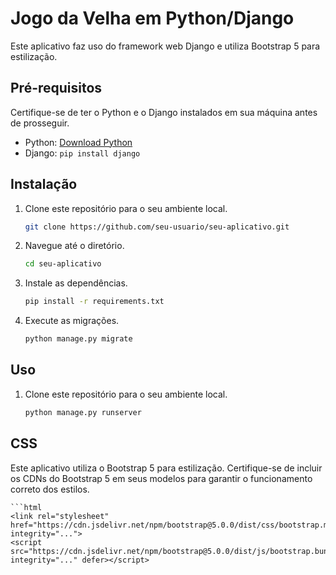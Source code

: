# Jogo da Velha em Python/Django

Este aplicativo faz uso do framework web Django e utiliza Bootstrap 5 para estilização.

## Pré-requisitos

Certifique-se de ter o Python e o Django instalados em sua máquina antes de prosseguir.

- Python: [Download Python](https://www.python.org/downloads/)
- Django: `pip install django`

## Instalação

1. Clone este repositório para o seu ambiente local.

   ```bash
   git clone https://github.com/seu-usuario/seu-aplicativo.git

2. Navegue até o diretório.
 
    ```bash
    cd seu-aplicativo

3. Instale as dependências.

   ```bash
   pip install -r requirements.txt

4. Execute as migrações.
 
    ```bash
    python manage.py migrate


## Uso

1. Clone este repositório para o seu ambiente local.

   ```bash
   python manage.py runserver


## CSS

Este aplicativo utiliza o Bootstrap 5 para estilização. Certifique-se de incluir os CDNs do Bootstrap 5 em seus modelos para garantir o funcionamento correto dos estilos.

    ```html
    <link rel="stylesheet" href="https://cdn.jsdelivr.net/npm/bootstrap@5.0.0/dist/css/bootstrap.min.css" integrity="...">
    <script src="https://cdn.jsdelivr.net/npm/bootstrap@5.0.0/dist/js/bootstrap.bundle.min.js" integrity="..." defer></script>
